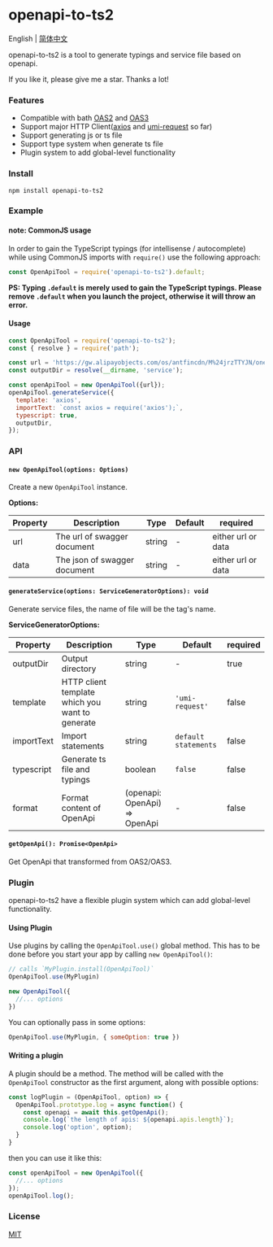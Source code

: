 # openapi-to-ts2

English | [简体中文](https://github.com/FEYeh/openapi-to-ts2/blob/main/README_CN.md)

openapi-to-ts2 is a tool to generate typings and service file based on openapi.

If you like it, please give me a star. Thanks a lot!

### Features

- Compatible with bath [OAS2](https://swagger.io/specification/v2/) and [OAS3](https://swagger.io/specification/)
- Support major HTTP Client([axios](https://github.com/axios/axios) and [umi-request](https://github.com/umijs/umi-request) so far)
- Support generating js or ts file
- Support type system when generate ts file
- Plugin system to add global-level functionality

### Install

```
npm install openapi-to-ts2
```

### Example

#### note: CommonJS usage

In order to gain the TypeScript typings (for intellisense / autocomplete) while using CommonJS imports with `require()` use the following approach:

```js
const OpenApiTool = require('openapi-to-ts2').default;
```

**PS: Typing `.default` is merely used to gain the TypeScript typings. Please remove `.default` when you launch the project, otherwise it will throw an error.**

#### Usage

```js
const OpenApiTool = require('openapi-to-ts2');
const { resolve } = require('path');

const url = 'https://gw.alipayobjects.com/os/antfincdn/M%24jrzTTYJN/oneapi.json';
const outputDir = resolve(__dirname, 'service');

const openApiTool = new OpenApiTool({url});
openApiTool.generateService({
  template: 'axios',
  importText: `const axios = require('axios');`,
  typescript: true,
  outputDir,
});
```

### API

#### `new OpenApiTool(options: Options)`

Create a new `OpenApiTool` instance.

**Options:**

| Property | Description | Type | Default | required |
| ------ | ------ | ------ | ------ | ------ |
| url | The url of swagger document  | string | - | either url or data |
| data | The json of swagger document | string | - | either url or data |

#### `generateService(options: ServiceGeneratorOptions): void`

Generate service files, the name of file will be the tag's name.

**ServiceGeneratorOptions:**

| Property | Description | Type | Default | required |
| ------ | ------ | ------ | ------ | ------ |
| outputDir | Output directory  | string | - | true |
| template | HTTP client template which you want to generate  | string | `'umi-request'` | false |
| importText | Import statements  | string | `default statements` | false |
| typescript | Generate ts file and typings  | boolean | `false` | false |
| format | Format content of OpenApi  | (openapi: OpenApi) => OpenApi | - | false |

#### `getOpenApi(): Promise<OpenApi>`

Get OpenApi that transformed from OAS2/OAS3.

### Plugin

openapi-to-ts2 have a flexible plugin system which can add global-level functionality. 

#### Using Plugin

Use plugins by calling the `OpenApiTool.use()` global method. This has to be done before you start your app by calling `new OpenApiTool()`:

```js
// calls `MyPlugin.install(OpenApiTool)`
OpenApiTool.use(MyPlugin)

new OpenApiTool({
  //... options
})
```

You can optionally pass in some options:

```js
OpenApiTool.use(MyPlugin, { someOption: true })
```

#### Writing a plugin

A plugin should be a method. The method will be called with the `OpenApiTool` constructor as the first argument, along with possible options:

```js
const logPlugin = (OpenApiTool, option) => {
  OpenApiTool.prototype.log = async function() {
    const openapi = await this.getOpenApi();
    console.log(`the length of apis: ${openapi.apis.length}`);
    console.log('option', option);
  }
}
```

then you can use it like this:

```js
const openApiTool = new OpenApiTool({
  //... options
});
openApiTool.log();
```

### License

[MIT](https://github.com/FEYeh/openapi-to-ts2/blob/main/LICENSE)
